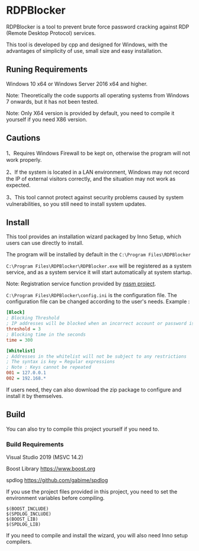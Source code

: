 # RDPBlocker

RDPBlocker is a tool to prevent brute force password cracking against RDP (Remote Desktop Protocol) services.

This tool is developed by cpp and designed for Windows, with the advantages of simplicity of use, small size and easy installation.


## Runing Requirements
Windows 10 x64 or Windows Server 2016 x64 and higher.

Note: Theoretically the code supports all operating systems from Windows 7 onwards, but it has not been tested.

Note: Only X64 version is provided by default, you need to compile it yourself if you need X86 version.


## Cautions

1、Requires Windows Firewall to be kept on, otherwise the program will not work properly.

2、If the system is located in a LAN environment, Windows may not record the IP of external visitors correctly, and the situation may not work as expected.

3、This tool cannot protect against security problems caused by system vulnerabilities, so you still need to install system updates.


## Install
This tool provides an installation wizard packaged by Inno Setup, which users can use directly to install.

The program will be installed by default in the ```C:\Program Files\RDPBlocker```

```C:\Program Files\RDPBlocker\RDPBlocker.exe``` will be registered as a system service, and as a system service it will start automatically at system startup.

Note: Registration service function provided by [nssm project](https://nssm.cc/).

```C:\Program Files\RDPBlocker\config.ini```  is the configuration file.
The configuration file can be changed according to the user's needs.
Example :

```ini
[Block]
; Blocking Threshold
; IP addresses will be blocked when an incorrect account or password is entered within a specified period of time greater than a threshold value.
threshold = 3
; Blocking time in the seconds
time = 300

[Whitelist]
; Addresses in the whitelist will not be subject to any restrictions
; The syntax is key = Regular expressions
; Note : Keys cannot be repeated
001 = 127.0.0.1
002 = 192.168.*
```

If users need, they can also download the zip package to configure and install it by themselves.


## Build
You can also try to compile this project yourself if you need to.


### Build Requirements
Visual Studio 2019 (MSVC 14.2)

Boost Library https://www.boost.org

spdlog https://github.com/gabime/spdlog

If you use the project files provided in this project, you need to set the environment variables before compiling.
```
$(BOOST_INCLUDE)
$(SPDLOG_INCLUDE)
$(BOOST_LIB)
$(SPDLOG_LIB)
```

If you need to compile and install the wizard, you will also need Inno setup compilers.
